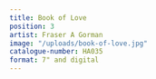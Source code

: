 ```yaml
---
title: Book of Love
position: 3
artist: Fraser A Gorman
image: "/uploads/book-of-love.jpg"
catalogue-number: HA035
format: 7" and digital
---
```


